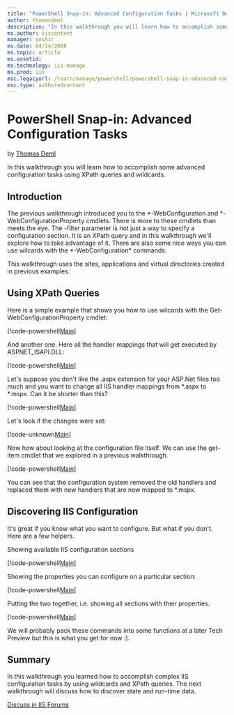 ```yaml
---
title: "PowerShell Snap-in: Advanced Configuration Tasks | Microsoft Docs"
author: thomasdeml
description: "In this walkthrough you will learn how to accomplish some advanced configuration tasks using XPath queries and wildcards. Introduction The previous walkthrou..."
ms.author: iiscontent
manager: soshir
ms.date: 04/14/2008
ms.topic: article
ms.assetid: 
ms.technology: iis-manage
ms.prod: iis
msc.legacyurl: /learn/manage/powershell/powershell-snap-in-advanced-configuration-tasks
msc.type: authoredcontent
---
```

PowerShell Snap-in: Advanced Configuration Tasks
====================
by [Thomas Deml](https://github.com/thomasdeml)

In this walkthrough you will learn how to accomplish some advanced configuration tasks using XPath queries and wildcards.

## Introduction

The previous walkthrough introduced you to the \*-WebConfiguration and \*-WebConfigurationProperty cmdlets. There is more to these cmdlets than meets the eye. The -filter parameter is not just a way to specify a configuration section. It is an XPath query and in this walkthrough we'll explore how to take advantage of it. There are also some nice ways you can use wilcards with the \*-WebConfiguration\* commands.

This walkthrough uses the sites, applications and virtual directories created in previous examples.

## Using XPath Queries

Here is a simple example that shows you how to use wilcards with the Get-WebConfigurationProperty cmdlet:


[!code-powershell[Main](powershell-snap-in-advanced-configuration-tasks/samples/sample1.ps1)]


And another one. Here all the handler mappings that will get executed by ASPNET\_ISAPI.DLL:


[!code-powershell[Main](powershell-snap-in-advanced-configuration-tasks/samples/sample2.ps1)]


Let's suppose you don't like the .aspx extension for your ASP.Net files too much and you want to change all IIS handler mappings from \*.aspx to \*.mspx. Can it be shorter than this?


[!code-powershell[Main](powershell-snap-in-advanced-configuration-tasks/samples/sample3.ps1)]


Let's look if the changes were set:


[!code-unknown[Main](powershell-snap-in-advanced-configuration-tasks/samples/sample-127218-4.unknown)]


Now how about looking at the configuration file itself. We can use the get-item cmdlet that we explored in a previous walkthrough.


[!code-powershell[Main](powershell-snap-in-advanced-configuration-tasks/samples/sample5.ps1)]


You can see that the configuration system removed the old handlers and replaced them with new handlers that are now mapped to \*.mspx.

## Discovering IIS Configuration

It's great if you know what you want to configure. But what if you don't. Here are a few helpers.

Showing available IIS configuration sections


[!code-powershell[Main](powershell-snap-in-advanced-configuration-tasks/samples/sample6.ps1)]


Showing the properties you can configure on a particular section:


[!code-powershell[Main](powershell-snap-in-advanced-configuration-tasks/samples/sample7.ps1)]


Putting the two together, i.e. showing all sections with their properties.


[!code-powershell[Main](powershell-snap-in-advanced-configuration-tasks/samples/sample8.ps1)]


We will probably pack these commands into some functions at a later Tech Preview but this is what you get for now :).

## Summary

In this walkthrough you learned how to accomplish complex IIS configuration tasks by using wildcards and XPath queries. The next walkthrough will discuss how to discover state and run-time data.
  
  
[Discuss in IIS Forums](https://forums.iis.net/1151.aspx)